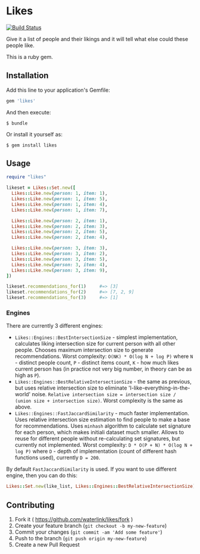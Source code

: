# Likes

[![Build Status](https://travis-ci.org/waterlink/likes.svg?branch=master)](https://travis-ci.org/waterlink/likes)

Give it a list of people and their likings and it will tell what else could these people like.

This is a ruby gem.

## Installation

Add this line to your application's Gemfile:

```ruby
gem 'likes'
```

And then execute:

    $ bundle

Or install it yourself as:

    $ gem install likes

## Usage

```ruby
require "likes"

likeset = Likes::Set.new([
  Likes::Like.new(person: 1, item: 1),
  Likes::Like.new(person: 1, item: 5),
  Likes::Like.new(person: 1, item: 4),
  Likes::Like.new(person: 1, item: 7),

  Likes::Like.new(person: 2, item: 1),
  Likes::Like.new(person: 2, item: 3),
  Likes::Like.new(person: 2, item: 5),
  Likes::Like.new(person: 2, item: 4),

  Likes::Like.new(person: 3, item: 3),
  Likes::Like.new(person: 3, item: 2),
  Likes::Like.new(person: 3, item: 5),
  Likes::Like.new(person: 3, item: 4),
  Likes::Like.new(person: 3, item: 9),
])

likeset.recommendations_for(1)     #=> [3]
likeset.recommendations_for(2)     #=> [7, 2, 9]
likeset.recommendations_for(3)     #=> [1]
```

### Engines

There are currently 3 different engines:

- `Likes::Engines::BestIntersectionSize` - simplest implementation, calculates liking intersection size for current person with all other people. Chooses maximum intersection size to generate recommendations. Worst complexity: `O(NK) * O(log N + log P)` where `N` - distinct people count, `P` - distinct items count, `K` - how much likes current person has (in practice not very big number, in theory can be as high as `P`).
- `Likes::Engines::BestRelativeIntersectionSize` - the same as previous, but uses relative intersection size to eliminate 'I-like-everything-in-the-world' noise. `Relative intersection size = intersection size / (union size + intersection size)`. Worst complexity is the same as above.
- `Likes::Engines::FastJaccardSimilarity` - much faster implementation. Uses relative intersection size estimation to find people to make a base for recommendations. Uses `minhash` algorithm to calculate set signature for each person, which makes initiali dataset much smaller. Allows to reuse for different people without re-calculating set signatures, but currently not implemented. Worst complexity: `D * O(P + N) * O(log N + log P)` where `D` - depth of implementation (count of different hash functions used), currently `D = 200`.

By default `FastJaccardSimilarity` is used. If you want to use different engine, then you can do this:

```ruby
Likes::Set.new(like_list, Likes::Engines::BestRelativeIntersectionSize)
```

## Contributing

1. Fork it ( https://github.com/waterlink/likes/fork )
2. Create your feature branch (`git checkout -b my-new-feature`)
3. Commit your changes (`git commit -am 'Add some feature'`)
4. Push to the branch (`git push origin my-new-feature`)
5. Create a new Pull Request
